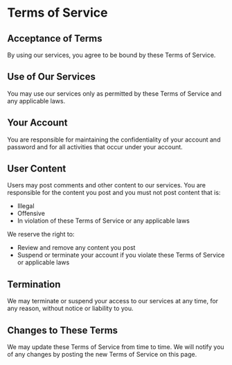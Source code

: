 # Terms of Service

## Acceptance of Terms

By using our services, you agree to be bound by these Terms of Service.

## Use of Our Services

You may use our services only as permitted by these Terms of Service and any applicable laws.

## Your Account

You are responsible for maintaining the confidentiality of your account and password and for all activities that occur under your account.

## User Content

Users may post comments and other content to our services. You are responsible for the content you post and you must not post content that is:

- Illegal
- Offensive
- In violation of these Terms of Service or any applicable laws

We reserve the right to:

- Review and remove any content you post
- Suspend or terminate your account if you violate these Terms of Service or applicable laws

## Termination

We may terminate or suspend your access to our services at any time, for any reason, without notice or liability to you.

## Changes to These Terms

We may update these Terms of Service from time to time. We will notify you of any changes by posting the new Terms of Service on this page.

